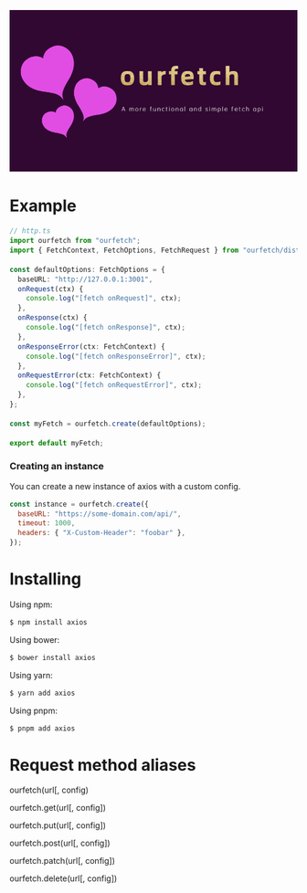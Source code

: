 ![banner.png](https://github.com/LuckLin520/ourfetch/blob/master/banner.jpg)

# Example

```typescript
// http.ts
import ourfetch from "ourfetch";
import { FetchContext, FetchOptions, FetchRequest } from "ourfetch/dist/types";

const defaultOptions: FetchOptions = {
  baseURL: "http://127.0.0.1:3001",
  onRequest(ctx) {
    console.log("[fetch onRequest]", ctx);
  },
  onResponse(ctx) {
    console.log("[fetch onResponse]", ctx);
  },
  onResponseError(ctx: FetchContext) {
    console.log("[fetch onResponseError]", ctx);
  },
  onRequestError(ctx: FetchContext) {
    console.log("[fetch onRequestError]", ctx);
  },
};

const myFetch = ourfetch.create(defaultOptions);

export default myFetch;
```

### Creating an instance

You can create a new instance of axios with a custom config.

```js
const instance = ourfetch.create({
  baseURL: "https://some-domain.com/api/",
  timeout: 1000,
  headers: { "X-Custom-Header": "foobar" },
});
```

# Installing

Using npm:

```bash
$ npm install axios
```

Using bower:

```bash
$ bower install axios
```

Using yarn:

```bash
$ yarn add axios
```

Using pnpm:

```bash
$ pnpm add axios
```

# Request method aliases

ourfetch(url[, config)

ourfetch.get(url[, config])

ourfetch.put(url[, config])

ourfetch.post(url[, config])

ourfetch.patch(url[, config])

ourfetch.delete(url[, config])
